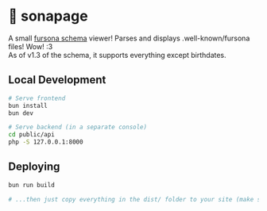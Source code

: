 # 🐾 sonapage

A small [fursona schema](https://github.com/pyrox0/fursona-schema) viewer! Parses and displays .well-known/fursona files! Wow! :3  
As of v1.3 of the schema, it supports everything except birthdates.

## Local Development

```sh
# Serve frontend
bun install
bun dev

# Serve backend (in a separate console)
cd public/api
php -S 127.0.0.1:8000
```

## Deploying

```sh
bun run build

# ...then just copy everything in the dist/ folder to your site (make sure you get the hidden, dot-prefixed files!)
```
